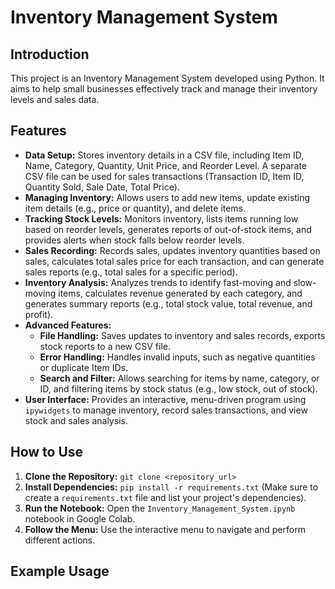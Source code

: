 # Inventory Management System

## Introduction

This project is an Inventory Management System developed using Python. It aims to help small businesses effectively track and manage their inventory levels and sales data.

## Features

* **Data Setup:**  Stores inventory details in a CSV file, including Item ID, Name, Category, Quantity, Unit Price, and Reorder Level. A separate CSV file can be used for sales transactions (Transaction ID, Item ID, Quantity Sold, Sale Date, Total Price).
* **Managing Inventory:**  Allows users to add new items, update existing item details (e.g., price or quantity), and delete items.
* **Tracking Stock Levels:**  Monitors inventory, lists items running low based on reorder levels, generates reports of out-of-stock items, and provides alerts when stock falls below reorder levels.
* **Sales Recording:**  Records sales, updates inventory quantities based on sales, calculates total sales price for each transaction, and can generate sales reports (e.g., total sales for a specific period).
* **Inventory Analysis:**  Analyzes trends to identify fast-moving and slow-moving items, calculates revenue generated by each category, and generates summary reports (e.g., total stock value, total revenue, and profit).
* **Advanced Features:**
    * **File Handling:** Saves updates to inventory and sales records, exports stock reports to a new CSV file.
    * **Error Handling:** Handles invalid inputs, such as negative quantities or duplicate Item IDs.
    * **Search and Filter:**  Allows searching for items by name, category, or ID, and filtering items by stock status (e.g., low stock, out of stock).
* **User Interface:** Provides an interactive, menu-driven program using `ipywidgets` to manage inventory, record sales transactions, and view stock and sales analysis.

## How to Use

1. **Clone the Repository:** `git clone <repository_url>`
2. **Install Dependencies:** `pip install -r requirements.txt` (Make sure to create a `requirements.txt` file and list your project's dependencies).
3. **Run the Notebook:** Open the `Inventory_Management_System.ipynb` notebook in Google Colab.
4. **Follow the Menu:** Use the interactive menu to navigate and perform different actions.

## Example Usage
